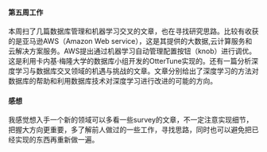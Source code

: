 #### 第五周工作
本周扫了几篇数据库管理和机器学习交叉的文章，也在寻找研究思路。比较有收获的是亚马逊AWS（Amazon Web service），这是其提供的大数据,云计算服务和云解决方案服务。AWS提出通过机器学习自动管理配置按钮（knob）进行调优。这是利用卡内基·梅隆大学的数据库小组开发的OtterTune实现的。还有一篇分析深度学习与数据库交叉领域的机遇与挑战的文章。文章分别给出了深度学习的方法对数据库的帮助和利用数据库技术对深度学习进行改进的可能的方向。
#### 感想
我感觉想入手一个新的领域可以多看一些survey的文章，不一定注意实现细节，把握大方向更重要，多了解前人做过的一些工作，寻找思路，同时也可以避免把已经实现的东西再重新做一遍。
